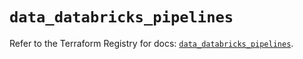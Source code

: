 # `data_databricks_pipelines`

Refer to the Terraform Registry for docs: [`data_databricks_pipelines`](https://registry.terraform.io/providers/databricks/databricks/1.62.1/docs/data-sources/pipelines).
